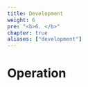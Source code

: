 ```yaml
---
title: Development
weight: 6
pre: "<b>6. </b>"
chapter: true
aliases: ["development"]
---
```


# Operation
